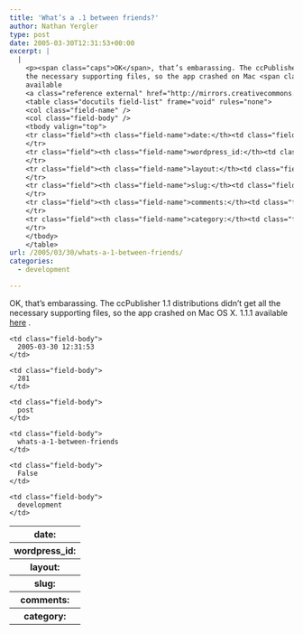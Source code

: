 ```yaml
---
title: 'What’s a .1 between friends?'
author: Nathan Yergler
type: post
date: 2005-03-30T12:31:53+00:00
excerpt: |
  |
    <p><span class="caps">OK</span>, that’s embarassing. The ccPublisher 1.1 distributions didn’t get all
    the necessary supporting files, so the app crashed on Mac <span class="caps">OS</span> X. 1.1.1
    available
    <a class="reference external" href="http://mirrors.creativecommons.org/software/publisher">here</a>.</p>
    <table class="docutils field-list" frame="void" rules="none">
    <col class="field-name" />
    <col class="field-body" />
    <tbody valign="top">
    <tr class="field"><th class="field-name">date:</th><td class="field-body">2005-03-30 12:31:53</td>
    </tr>
    <tr class="field"><th class="field-name">wordpress_id:</th><td class="field-body">281</td>
    </tr>
    <tr class="field"><th class="field-name">layout:</th><td class="field-body">post</td>
    </tr>
    <tr class="field"><th class="field-name">slug:</th><td class="field-body">whats-a-1-between-friends</td>
    </tr>
    <tr class="field"><th class="field-name">comments:</th><td class="field-body">False</td>
    </tr>
    <tr class="field"><th class="field-name">category:</th><td class="field-body">development</td>
    </tr>
    </tbody>
    </table>
url: /2005/03/30/whats-a-1-between-friends/
categories:
  - development

---
```

<span class="caps">OK</span>, that’s embarassing. The ccPublisher 1.1 distributions didn’t get all the necessary supporting files, so the app crashed on Mac <span class="caps">OS</span> X. 1.1.1 available [here][1] .

<table class="docutils field-list" frame="void" rules="none">
  <col class="field-name" /> <col class="field-body" /> <tr class="field">
    <th class="field-name">
      date:
    </th>

    <td class="field-body">
      2005-03-30 12:31:53
    </td>
  </tr>

  <tr class="field">
    <th class="field-name">
      wordpress_id:
    </th>

    <td class="field-body">
      281
    </td>
  </tr>

  <tr class="field">
    <th class="field-name">
      layout:
    </th>

    <td class="field-body">
      post
    </td>
  </tr>

  <tr class="field">
    <th class="field-name">
      slug:
    </th>

    <td class="field-body">
      whats-a-1-between-friends
    </td>
  </tr>

  <tr class="field">
    <th class="field-name">
      comments:
    </th>

    <td class="field-body">
      False
    </td>
  </tr>

  <tr class="field">
    <th class="field-name">
      category:
    </th>

    <td class="field-body">
      development
    </td>
  </tr>
</table>

 [1]: http://mirrors.creativecommons.org/software/publisher